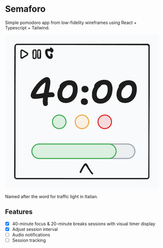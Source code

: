 # Semaforo

Simple pomodoro app from low-fidelity wireframes using React + Typescript + Tailwind.

![sketch](./sketch.png)

Named after the word for traffic light in Italian.

## Features

- [x] 40-minute focus & 20-minute breaks sessions with visual timer display
- [x] Adjust session interval
- [ ] Audio notifications
- [ ] Session tracking
